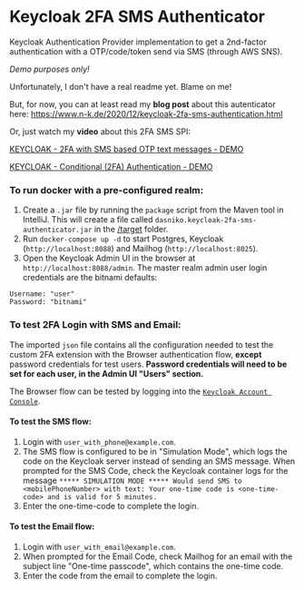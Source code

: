 # Keycloak 2FA SMS Authenticator

Keycloak Authentication Provider implementation to get a 2nd-factor authentication with a OTP/code/token send via SMS (through AWS SNS).

_Demo purposes only!_

Unfortunately, I don't have a real readme yet.
Blame on me!

But, for now, you can at least read my **blog post** about this autenticator here:
https://www.n-k.de/2020/12/keycloak-2fa-sms-authentication.html

Or, just watch my **video** about this 2FA SMS SPI:

[KEYCLOAK - 2FA with SMS based OTP text messages - DEMO](http://www.youtube.com/watch?v=GQi19817fFk "")

[KEYCLOAK - Conditional (2FA) Authentication - DEMO](http://www.youtube.com/watch?v=FHJ5WOx1es0 "")


### To run docker with a pre-configured realm:

1. Create a `.jar` file by running the `package` script from the Maven tool in IntelliJ. This will create a file called `dasniko.keycloak-2fa-sms-authenticator.jar` in the [/target](./target/) folder.
2. Run `docker-compose up -d` to start Postgres, Keycloak (`http://localhost:8088`) and Mailhog (`http://localhost:8025`).
3. Open the Keycloak Admin UI in the browser at `http://localhost:8088/admin`. The master realm admin user login credentials are the bitnami defaults:
```
Username: "user"
Password: "bitnami"
```

### To test 2FA Login with SMS and Email:

The imported `json` file contains all the configuration needed to test the custom 2FA extension with the Browser authentication flow, **except** password credentials for test users. **Password credentials will need to be set for each user, in the Admin UI "Users" section.**

The Browser flow can be tested by logging into the [`Keycloak Account Console`](http://localhost:8088/realms/2fa-test).

#### To test the SMS flow:

1. Login with `user_with_phone@example.com`.
2. The SMS flow is configured to be in "Simulation Mode", which logs the code on the Keycloak server instead of sending an SMS message. When prompted for the SMS Code, check the Keycloak container logs for the message `***** SIMULATION MODE ***** Would send SMS to <mobilePhoneNumber> with text: Your one-time code is <one-time-code> and is valid for 5 minutes.`
3. Enter the one-time-code to complete the login.

#### To test the Email flow:

1. Login with `user_with_email@example.com`.
2. When prompted for the Email Code, check Mailhog for an email with the subject line "One-time passcode", which contains the one-time code.
3. Enter the code from the email to complete the login.



